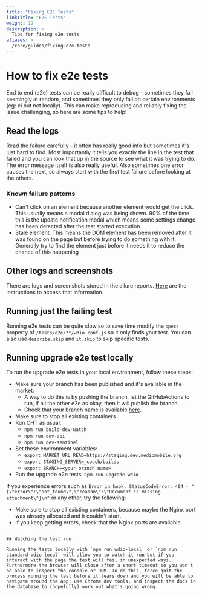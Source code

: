 ```yaml
---
title: "Fixing E2E Tests"
linkTitle: "E2E Tests"
weight: 12
description: >
  Tips for fixing e2e tests
aliases: >
  /core/guides/fixing-e2e-tests
---
```


# How to fix e2e tests

End to end (e2e) tests can be really difficult to debug - sometimes they fail seemingly at random, and sometimes they only fail on certain environments (eg: ci but not locally). This can make reproducing and reliably fixing the issue challenging, so here are some tips to help!

## Read the logs

Read the failure carefully - it often has really good info but sometimes it's just hard to find. Most importantly it tells you exactly the line in the test that failed and you can look that up in the source to see what it was trying to do. The error message itself is also really useful. Also sometimes one error causes the next, so always start with the first test failure before looking at the others.

### Known failure patterns

- Can't click on an element because another element would get the click. This usually means a modal dialog was being shown. 90% of the time this is the update notification modal which means some settings change has been detected after the test started execution.
- Stale element. This means the DOM element has been removed after it was found on the page but before trying to do something with it. Generally try to find the element just before it needs it to reduce the chance of this happening

## Other logs and screenshots

There are logs and screenshots stored in the allure reports. [Here](https://github.com/medic/cht-core/blob/master/TESTING.md#view-the-ci-report) are the instructions to access that information.

## Running just the failing test

Running e2e tests can be quite slow so to save time modify the `specs` property of `/tests/e2e/**/wdio.conf.js` so it only finds your test. You can also use `describe.skip` and `it.skip` to skip specific tests.

## Running upgrade e2e test locally 

To run the upgrade e2e tests in your local environment, follow these steps:
- Make sure your branch has been published and it's available in the market:
  - A way to do this is by pushing the branch, let the GitHubActions to run, if all the other e2e as okay, then it will publish the branch.
  - Check that your branch name is available [here](https://staging.dev.medicmobile.org/_couch/builds_4/_design/builds/_view/releases). 
- Make sure to stop all existing containers
- Run CHT as usual:
  - `npm run build-dev-watch`
  - `npm run dev-api`
  - `npm run dev-sentinel`
- Set these environment variables:
  - `export MARKET_URL_READ=https://staging.dev.medicmobile.org`
  - `export STAGING_SERVER=_couch/builds`
  - `export BRANCH=<your branch name>`
- Run the upgrade e2e tests: `npm run upgrade-wdio`

If you experience errors such as `Error in hook: StatusCodeError: 404 - "{\"error\":\"not_found\",\"reason\":\"Document is missing attachment\"}\n"` or any other, try the following: 
- Make sure to stop all existing containers, because maybe the Nginx port was already allocated and it couldn't start.
- If you keep getting errors, check that the Nginx ports are available.

```

## Watching the test run

Running the tests locally with `npm run wdio-local` or `npm run standard-wdio-local` will allow you to watch it run but if you interact with the page the test will fail in unexpected ways. Furthermore the browser will close after a short timeout so you won't be able to inspect the console or DOM. To do this, force quit the process running the test before it tears down and you will be able to navigate around the app, use Chrome dev tools, and inspect the docs in the database to (hopefully) work out what's going wrong.
